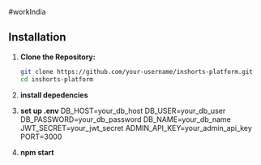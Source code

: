 # w o r k I n d i a 
## 
## Installation

1. **Clone the Repository:**

   ```bash
   git clone https://github.com/your-username/inshorts-platform.git
   cd inshorts-platform

2. **install depedencies**
3. **set up .env**
DB_HOST=your_db_host
DB_USER=your_db_user
DB_PASSWORD=your_db_password
DB_NAME=your_db_name
JWT_SECRET=your_jwt_secret
ADMIN_API_KEY=your_admin_api_key
PORT=3000

4. **npm start**

 
